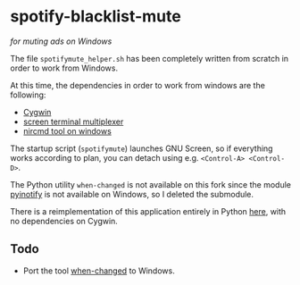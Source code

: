# spotify-blacklist-mute
*for muting ads on Windows*

The file `spotifymute_helper.sh` has been completely written from scratch in order to work from Windows.

At this time, the dependencies in order to work from windows are the following:

- [Cygwin](https://cygwin.com)
- [screen terminal multiplexer](https://cygwin.com/cgi-bin2/package-cat.cgi?file=x86%2Fscreen%2Fscreen-4.5.1-2&grep=screen)
- [nircmd tool on windows](http://www.nirsoft.net/utils/nircmd.html)


The startup script (`spotifymute`) launches GNU Screen, so if everything works according to plan, you can detach using e.g. `<Control-A> <Control-D>`.

The Python utility `when-changed` is not available on this fork since the module [pyinotify](http://www.nirsoft.net/utils/nircmd.html) is not available on Windows, so I deleted the submodule.

There is a reimplementation of this application entirely in Python [here](https://github.com/digfish/pyspotifymuter), with no dependencies on Cygwin.

Todo
----

* Port the tool [when-changed](https://github.com/joh/when-changed) to Windows.

